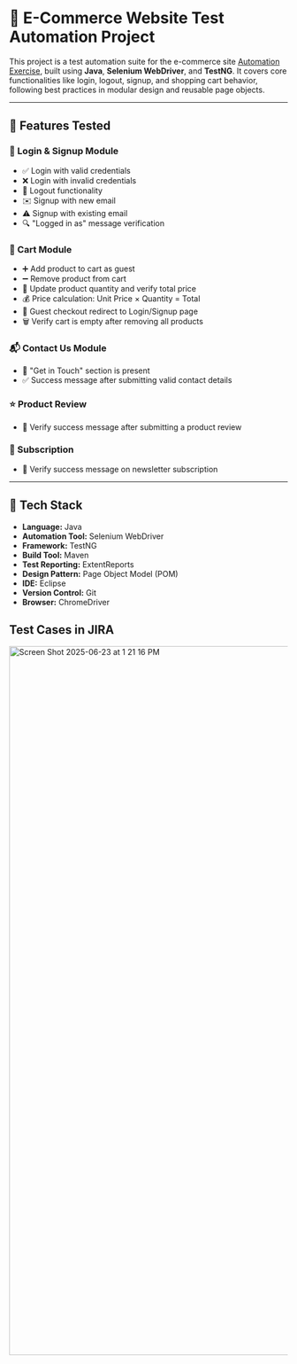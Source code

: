 # 🧪 E-Commerce Website Test Automation Project

This project is a test automation suite for the e-commerce site [Automation Exercise](https://automationexercise.com), built using **Java**, **Selenium WebDriver**, and **TestNG**. It covers core functionalities like login, logout, signup, and shopping cart behavior, following best practices in modular design and reusable page objects.

---

## 🚀 Features Tested

### 🔐 Login & Signup Module
- ✅ Login with valid credentials  
- ❌ Login with invalid credentials  
- 🔁 Logout functionality  
- ✉️ Signup with new email  
- ⚠️ Signup with existing email  
- 🔍 "Logged in as" message verification

### 🛒 Cart Module
- ➕ Add product to cart as guest  
- ➖ Remove product from cart  
- 🔁 Update product quantity and verify total price  
- 💰 Price calculation: Unit Price × Quantity = Total  
- 🚫 Guest checkout redirect to Login/Signup page  
- 🗑️ Verify cart is empty after removing all products

### 📬 Contact Us Module
- 🧾 "Get in Touch" section is present  
- ✅ Success message after submitting valid contact details

### ⭐ Product Review
- 📝 Verify success message after submitting a product review

### 📰 Subscription
- 📝 Verify success message on newsletter subscription

---

## 🔧 Tech Stack

- **Language:** Java  
- **Automation Tool:** Selenium WebDriver  
- **Framework:** TestNG  
- **Build Tool:** Maven  
- **Test Reporting:** ExtentReports  
- **Design Pattern:** Page Object Model (POM)  
- **IDE:** Eclipse  
- **Version Control:** Git  
- **Browser:** ChromeDriver

## Test Cases in JIRA
<img width="1280" alt="Screen Shot 2025-06-23 at 1 21 16 PM" src="https://github.com/user-attachments/assets/61ac3837-40e1-44b0-a208-c8ce21e3a73b" />


